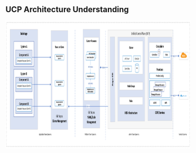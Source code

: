    
   ## UCP Architecture Understanding
   <picture>
      <source media="(prefers-color-scheme: light)" srcset="../images/UCP Architecture Understanding.png">
      <img alt="UCP Architecture Understanding" width="850px" height="350px" src="../images/UCP Architecture Understanding.png">
    </picture> 